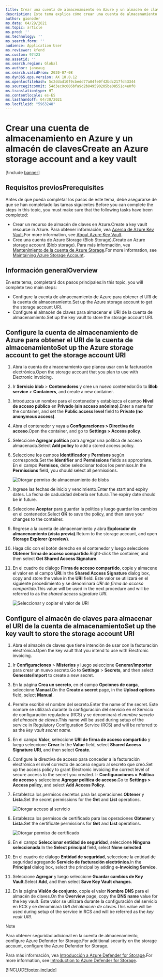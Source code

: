 ```yaml
---
title: Crear una cuenta de almacenamiento en Azure y un almacén de claves
description: Este tema explica cómo crear una cuenta de almacenamiento de Azure y un almacén de claves.
author: gionoder
ms.date: 04/29/2021
ms.topic: article
ms.prod: ''
ms.technology: ''
ms.search.form: ''
audience: Application User
ms.reviewer: kfend
ms.custom: 97423
ms.assetid: ''
ms.search.region: Global
ms.author: janeaug
ms.search.validFrom: 2020-07-08
ms.dyn365.ops.version: AX 10.0.12
ms.openlocfilehash: 5c2ddad10f9cbedd77a04fe0f42bdc217fd43344
ms.sourcegitcommit: 54d3ec0c006bfa9d2b849590205be08551c4e0f0
ms.translationtype: HT
ms.contentlocale: es-ES
ms.lasthandoff: 04/30/2021
ms.locfileid: "5963248"
---
```

# <a name="create-an-azure-storage-account-and-a-key-vault"></a><span data-ttu-id="1e0b4-103">Crear una cuenta de almacenamiento en Azure y un almacén de claves</span><span class="sxs-lookup"><span data-stu-id="1e0b4-103">Create an Azure storage account and a key vault</span></span>

[!include [banner](../includes/banner.md)]

## <a name="prerequisites"></a><span data-ttu-id="1e0b4-104">Requisitos previos</span><span class="sxs-lookup"><span data-stu-id="1e0b4-104">Prerequisites</span></span>

<span data-ttu-id="1e0b4-105">Antes de que pueda completar los pasos de este tema, debe asegurarse de que se han completado las tareas siguientes:</span><span class="sxs-lookup"><span data-stu-id="1e0b4-105">Before you can complete the steps in this topic, you must make sure that the following tasks have been completed:</span></span>

- <span data-ttu-id="1e0b4-106">Crear un recurso de almacén de claves en Azure.</span><span class="sxs-lookup"><span data-stu-id="1e0b4-106">Create a key vault resource in Azure.</span></span> <span data-ttu-id="1e0b4-107">Para obtener información, vea [Acerca de Azure Key Vault](/azure/key-vault/general/overview).</span><span class="sxs-lookup"><span data-stu-id="1e0b4-107">For more information, see [About Azure Key Vault](/azure/key-vault/general/overview).</span></span>
- <span data-ttu-id="1e0b4-108">Cree una cuenta de Azure Storage (Blob Storage).</span><span class="sxs-lookup"><span data-stu-id="1e0b4-108">Create an Azure storage account (Blob storage).</span></span> <span data-ttu-id="1e0b4-109">Para más información, vea [Mantenimiento de la cuenta de Azure Storage](/azure/storage/blobs/).</span><span class="sxs-lookup"><span data-stu-id="1e0b4-109">For more information, see [Maintaining Azure Storage Account](/azure/storage/blobs/).</span></span>

## <a name="overview"></a><span data-ttu-id="1e0b4-110">Información general</span><span class="sxs-lookup"><span data-stu-id="1e0b4-110">Overview</span></span>

<span data-ttu-id="1e0b4-111">En este tema, completará dos pasos principales:</span><span class="sxs-lookup"><span data-stu-id="1e0b4-111">In this topic, you will complete two main steps:</span></span>

- <span data-ttu-id="1e0b4-112">Configure la cuenta de almacenamiento de Azure para obtener el URI de la cuenta de almacenamiento.</span><span class="sxs-lookup"><span data-stu-id="1e0b4-112">Set up the Azure storage account to get the storage account URI.</span></span>
- <span data-ttu-id="1e0b4-113">Configure el almacén de claves para almacenar el URI de la cuenta de almacenamiento.</span><span class="sxs-lookup"><span data-stu-id="1e0b4-113">Set up the key vault to store the storage account URI.</span></span>

## <a name="set-up-the-azure-storage-account-to-get-the-storage-account-uri"></a><span data-ttu-id="1e0b4-114">Configure la cuenta de almacenamiento de Azure para obtener el URI de la cuenta de almacenamiento</span><span class="sxs-lookup"><span data-stu-id="1e0b4-114">Set up the Azure storage account to get the storage account URI</span></span>

1. <span data-ttu-id="1e0b4-115">Abra la cuenta de almacenamiento que planea usar con la facturación electrónica.</span><span class="sxs-lookup"><span data-stu-id="1e0b4-115">Open the storage account that you plan to use with Electronic invoicing.</span></span>
2. <span data-ttu-id="1e0b4-116">Ir **Servicio blob** \> **Contenedores** y cree un nuevo contenedor.</span><span class="sxs-lookup"><span data-stu-id="1e0b4-116">Go to **Blob service** \> **Containers**, and create a new container.</span></span>
3. <span data-ttu-id="1e0b4-117">Introduzca un nombre para el contenedor y establezca el campo **Nivel de acceso público** en **Privado (sin acceso anónimo)**.</span><span class="sxs-lookup"><span data-stu-id="1e0b4-117">Enter a name for the container, and set the **Public access level** field to **Private (no anonymous access)**.</span></span>
4. <span data-ttu-id="1e0b4-118">Abra el contenedor y vaya a **Configuraciones \> Directiva de acceso**.</span><span class="sxs-lookup"><span data-stu-id="1e0b4-118">Open the container, and go to **Settings \> Access policy**.</span></span>
5. <span data-ttu-id="1e0b4-119">Seleccione **Agregar política** para agregar una política de acceso almacenada.</span><span class="sxs-lookup"><span data-stu-id="1e0b4-119">Select **Add policy** to add a stored access policy.</span></span>
6. <span data-ttu-id="1e0b4-120">Seleccione los campos **Identificador** y **Permisos** según corresponda.</span><span class="sxs-lookup"><span data-stu-id="1e0b4-120">Set the **Identifier** and **Permissions** fields as appropriate.</span></span> <span data-ttu-id="1e0b4-121">En el campo **Permisos**, debe seleccionar todos los permisos.</span><span class="sxs-lookup"><span data-stu-id="1e0b4-121">In the **Permissions** field, you should select all permissions.</span></span>

    ![Otorgar permiso de almacenamiento de blobs](media/e-Invoicing-services-create-azure-resources-grant-blob-permissions.png)

7. <span data-ttu-id="1e0b4-123">Ingrese las fechas de inicio y vencimiento.</span><span class="sxs-lookup"><span data-stu-id="1e0b4-123">Enter the start and expiry dates.</span></span> <span data-ttu-id="1e0b4-124">La fecha de caducidad debería ser futura.</span><span class="sxs-lookup"><span data-stu-id="1e0b4-124">The expiry date should be in future.</span></span>
8. <span data-ttu-id="1e0b4-125">Seleccione **Aceptar** para guardar la política y luego guardar los cambios en el contenedor.</span><span class="sxs-lookup"><span data-stu-id="1e0b4-125">Select **OK** to save the policy, and then save your changes to the container.</span></span>
9. <span data-ttu-id="1e0b4-126">Regrese a la cuenta de almacenamiento y abra **Explorador de almacenamiento (vista previa)**.</span><span class="sxs-lookup"><span data-stu-id="1e0b4-126">Return to the storage account, and open **Storage Explorer (preview)**.</span></span>
10. <span data-ttu-id="1e0b4-127">Haga clic con el botón derecho en el contenedor y luego seleccione **Obtener firma de acceso compartido**.</span><span class="sxs-lookup"><span data-stu-id="1e0b4-127">Right-click the container, and then select **Get Shared Access Signature**.</span></span>
11. <span data-ttu-id="1e0b4-128">En el cuadro de diálogo **Firma de acceso compartido**, copie y almacene el valor en el campo **URI**.</span><span class="sxs-lookup"><span data-stu-id="1e0b4-128">In the **Shared Access Signature** dialog box, copy and store the value in the **URI** field.</span></span> <span data-ttu-id="1e0b4-129">Este valor se utilizará en el siguiente procedimiento y se denominará *URI de firma de acceso compartido*.</span><span class="sxs-lookup"><span data-stu-id="1e0b4-129">This value will be used in the next procedure and will be referred to as the *shared access signature URI*.</span></span>

    ![Seleccionar y copiar el valor de URI](media/e-Invoicing-services-create-azure-resources-select-and-copy-uri.png)

## <a name="set-up-the-key-vault-to-store-the-storage-account-uri"></a><span data-ttu-id="1e0b4-131">Configure el almacén de claves para almacenar el URI de la cuenta de almacenamiento</span><span class="sxs-lookup"><span data-stu-id="1e0b4-131">Set up the key vault to store the storage account URI</span></span>

1. <span data-ttu-id="1e0b4-132">Abra el almacén de claves que tiene intención de usar con la facturación electrónica.</span><span class="sxs-lookup"><span data-stu-id="1e0b4-132">Open the key vault that you intend to use with Electronic invoicing.</span></span>
2. <span data-ttu-id="1e0b4-133">Ir **Configuraciones** \> **Misterios** y luego seleccione **Generar/Importar** para crear un nuevo secreto.</span><span class="sxs-lookup"><span data-stu-id="1e0b4-133">Go to **Settings** \> **Secrets**, and then select **Generate/Import** to create a new secret.</span></span>
3. <span data-ttu-id="1e0b4-134">En la página **Crea un secreto**, en el campo **Opciones de carga**, seleccione **Manual**.</span><span class="sxs-lookup"><span data-stu-id="1e0b4-134">On the **Create a secret** page, in the **Upload options** field, select **Manual**.</span></span>
4. <span data-ttu-id="1e0b4-135">Permite escribir el nombre del secreto.</span><span class="sxs-lookup"><span data-stu-id="1e0b4-135">Enter the name of the secret.</span></span> <span data-ttu-id="1e0b4-136">Este nombre se utilizará durante la configuración del servicio en el Servicio de configuración reguladora (RCS) y se denominará el *nombre secreto del almacén de claves*.</span><span class="sxs-lookup"><span data-stu-id="1e0b4-136">This name will be used during setup of the service in Regulatory Configuration Service (RCS) and will be referred to as the *key vault secret name*.</span></span>
5. <span data-ttu-id="1e0b4-137">En el campo **Valor**, seleccione **URI de firma de acceso compartido** y luego seleccione **Crear**.</span><span class="sxs-lookup"><span data-stu-id="1e0b4-137">In the **Value** field, select **Shared Access Signature URI**, and then select **Create**.</span></span>
6. <span data-ttu-id="1e0b4-138">Configure la directiva de acceso para conceder a la facturación electrónica el nivel correcto de acceso seguro al secreto que creó.</span><span class="sxs-lookup"><span data-stu-id="1e0b4-138">Set up the access policy to grant Electronic invoicing the correct level of secure access to the secret you created.</span></span> <span data-ttu-id="1e0b4-139">Ir **Configuraciones \> Política de acceso** y seleccione **Agregar política de acceso**.</span><span class="sxs-lookup"><span data-stu-id="1e0b4-139">Go to **Settings \> Access policy**, and select **Add Access Policy**.</span></span>
7. <span data-ttu-id="1e0b4-140">Establezca los permisos secretos para las operaciones **Obtener** y **Lista**.</span><span class="sxs-lookup"><span data-stu-id="1e0b4-140">Set the secret permissions for the **Get** and **List** operations.</span></span>

    ![Otorgar acceso al servicio](media/e-Invoicing-services-create-azure-resources-grant-service-access.png)

8. <span data-ttu-id="1e0b4-142">Establezca los permisos de certificado para las operaciones **Obtener** y **Lista**.</span><span class="sxs-lookup"><span data-stu-id="1e0b4-142">Set the certificate permissions for **Get** and **List** operations.</span></span>

    ![Otorgar permiso de certificado](media/e-Invoicing-services-create-azure-resources-grant-certificate-permission.png)

9. <span data-ttu-id="1e0b4-144">En el campo **Seleccionar entidad de seguridad**, seleccione **Ninguna seleccionada**.</span><span class="sxs-lookup"><span data-stu-id="1e0b4-144">In the **Select principal** field, select **None selected**.</span></span>
10. <span data-ttu-id="1e0b4-145">En el cuadro de diálogo **Entidad de seguridad**, seleccione la entidad de seguridad agregando **Servicio de facturación electrónica**.</span><span class="sxs-lookup"><span data-stu-id="1e0b4-145">In the **Principal** dialog box, select the principal by adding **e-Invoicing Service**.</span></span>
11. <span data-ttu-id="1e0b4-146">Seleccione **Agregar** y luego seleccione **Guardar cambios de Key Vault**.</span><span class="sxs-lookup"><span data-stu-id="1e0b4-146">Select **Add**, and then select **Save Key Vault changes**.</span></span>
12. <span data-ttu-id="1e0b4-147">En la página **Visión de conjunto**, copie el valor **Nombre DNS** para el almacén de claves.</span><span class="sxs-lookup"><span data-stu-id="1e0b4-147">On the **Overview** page, copy the **DNS name** value for the key vault.</span></span> <span data-ttu-id="1e0b4-148">Este valor se utilizará durante la configuración del servicio en RCS y se denominará *URI del almacén de claves*.</span><span class="sxs-lookup"><span data-stu-id="1e0b4-148">This value will be used during setup of the service in RCS and will be referred as the *key vault URI*.</span></span>

> [!NOTE]
> <span data-ttu-id="1e0b4-149">Para obtener seguridad adicional en la cuenta de almacenamiento, configure Azure Defender for Storage.</span><span class="sxs-lookup"><span data-stu-id="1e0b4-149">For additional security on the storage account, configure the Azure Defender for Storage.</span></span>
> 
> <span data-ttu-id="1e0b4-150">Para más información, vea [Introducción a Azure Defender for Storage](/azure/security-center/defender-for-storage-introduction).</span><span class="sxs-lookup"><span data-stu-id="1e0b4-150">For more information, see [Introduction to Azure Defender for Storage](/azure/security-center/defender-for-storage-introduction).</span></span>


[!INCLUDE[footer-include](../../includes/footer-banner.md)]
